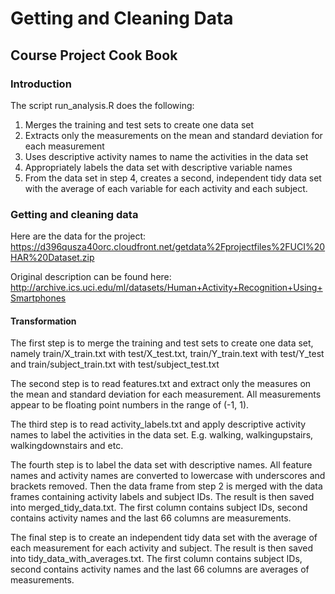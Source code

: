 Getting and Cleaning Data
=========================
## Course Project Cook Book

### Introduction
The script run_analysis.R does the following:

1. Merges the training and test sets to create one data set
2. Extracts only the measurements on the mean and standard deviation for each measurement
3. Uses descriptive activity names to name the activities in the data set
4. Appropriately labels the data set with descriptive variable names
5. From the data set in step 4, creates a second, independent tidy data set with the average of each variable for each activity and each subject.

### Getting and cleaning data
Here are the data for the project: https://d396qusza40orc.cloudfront.net/getdata%2Fprojectfiles%2FUCI%20HAR%20Dataset.zip

Original description can be found here: http://archive.ics.uci.edu/ml/datasets/Human+Activity+Recognition+Using+Smartphones

#### Transformation
The first step is to merge the training and test sets to create one data set, namely train/X_train.txt with test/X_test.txt, train/Y_train.text with test/Y_test and train/subject_train.txt with test/subject_test.txt

The second step is to read features.txt and extract only the measures on the mean and standard deviation for each measurement. All measurements appear to be floating point numbers in the range of (-1, 1).

The third step is to read activity_labels.txt and apply descriptive activity names to label the activities in the data set. E.g. walking, walkingupstairs, walkingdownstairs and etc.

The fourth step is to label the data set with descriptive names. All feature names and activity names are converted to lowercase with underscores and brackets removed. Then the data frame from step 2 is merged with the data frames containing activity labels and subject IDs. The result is then saved into merged_tidy_data.txt. The first column contains subject IDs, second contains activity names and the last 66 columns are measurements.

The final step is to create an independent tidy data set with the average of each measurement for each activity and subject. The result is then saved into tidy_data_with_averages.txt. The first column contains subject IDs, second contains activity names and the last 66 columns are averages of measurements.